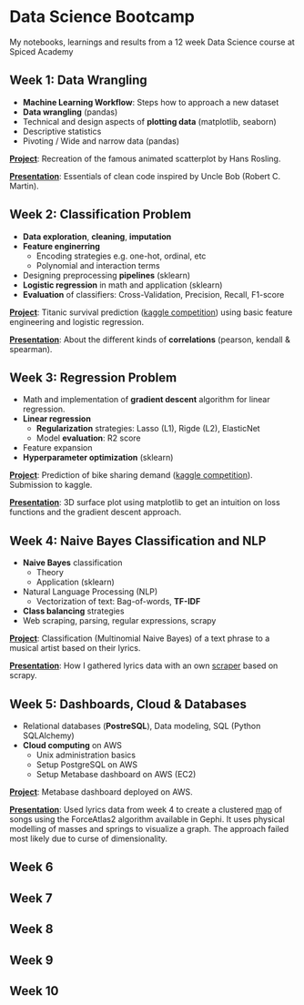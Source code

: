 # Data Science Bootcamp
My notebooks, learnings and results from a 12 week Data Science course at Spiced Academy


## Week 1: Data Wrangling

- __Machine Learning Workflow__: Steps how to approach a new dataset
- **Data wrangling** (pandas)
- Technical and design aspects of **plotting data** (matplotlib, seaborn)
- Descriptive statistics
- Pivoting / Wide and narrow data (pandas)

[**Project**](01_week/weekly_project/): Recreation of the famous animated scatterplot by Hans Rosling.

[**Presentation**](01_week/fizzbuzz_cleancode.ipynb): Essentials of clean code inspired by Uncle Bob (Robert C. Martin).


## Week 2: Classification Problem

- __Data exploration__, __cleaning__, __imputation__
- __Feature enginerring__
    - Encoding strategies e.g. one-hot, ordinal, etc
    - Polynomial and interaction terms
- Designing preprocessing __pipelines__ (sklearn)
- __Logistic regression__ in math and application (sklearn)
- __Evaluation__ of classifiers: Cross-Validation, Precision, Recall, F1-score

[**Project**](02_week/project/titanic_survival_prediction.ipynb): Titanic survival prediction ([kaggle competition](https://www.kaggle.com/c/titanic)) using basic feature engineering and logistic regression.

[**Presentation**](02_week/project/correlations.ipynb): About the different kinds of **correlations** (pearson, kendall & spearman).


## Week 3: Regression Problem

- Math and implementation of __gradient descent__ algorithm for linear regression.
- __Linear regression__
    - __Regularization__ strategies: Lasso (L1), Rigde (L2), ElasticNet
    - Model __evaluation__: R2 score
- Feature expansion
- __Hyperparameter optimization__ (sklearn)

[**Project**](03_week/project/bike_sharing_demand_kaggle.ipynb): Prediction of bike sharing demand ([kaggle competition](https://www.kaggle.com/c/bike-sharing-demand/)). Submission to kaggle.

[**Presentation**](03_week/project/loss_function_3d_plot.png): 3D surface plot using matplotlib to get an intuition on loss functions and the gradient descent approach.


## Week 4: Naive Bayes Classification and NLP

- __Naive Bayes__ classification
    - Theory
    - Application (sklearn)
- Natural Language Processing (NLP)
    - Vectorization of text: Bag-of-words, __TF-IDF__
- __Class balancing__ strategies
- Web scraping, parsing, regular expressions, scrapy

[**Project**](04_week/project/nlp_lyrics_classification.ipynb): Classification (Multinomial Naive Bayes) of a text phrase to a musical artist based on their lyrics.

[**Presentation**](04_week/lightning_talk/talk.ipynb): How I gathered lyrics data with an own [scraper](04_week/project/lyrics_scraping) based on scrapy.


## Week 5: Dashboards, Cloud & Databases

- Relational databases (__PostreSQL__), Data modeling, SQL (Python SQLAlchemy)
- __Cloud computing__ on AWS
    - Unix administration basics
    - Setup PostgreSQL on AWS
    - Setup Metabase dashboard on  AWS (EC2)

[**Project**](05_week/project/metabase_aws_hosted.png): Metabase dashboard deployed on AWS.

[**Presentation**](05_week/project/lyrics_graph.ipynb): Used lyrics data from week 4 to create a clustered [map](05_week/project/lyrics_map.pdf) of songs using the ForceAtlas2 algorithm available in Gephi. It uses physical modelling of masses and springs to visualize a graph. The approach failed most likely due to curse of dimensionality.


## Week 6

## Week 7

## Week 8

## Week 9

## Week 10

